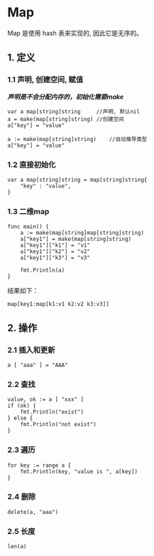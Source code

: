 # Map

Map 是使用 hash 表来实现的, 因此它是无序的。

## 1. 定义

### 1.1 声明, 创建空间, 赋值

***声明是不会分配内存的，初始化需要make***

```golang
var a map[string]string     //声明, 默认nil
a = make(map[string]string) //创建空间
a["key"] = "value"
```

```golang
a := make(map[string]string)    //自动推导类型
a["key"] = "value"
```

### 1.2 直接初始化

```golang
var a map[string]string = map[string]string{
    "key" : "value",
}
```

### 1.3 二维map

```golang
func main() {
    a := make(map[string]map[string]string)
    a["key1"] = make(map[string]string)
    a["key1"]["k1"] = "v1"
    a["key1"]["k2"] = "v2"
    a["key1"]["k3"] = "v3"

    fmt.Println(a)
}
```

结果如下：

```result
map[key1:map[k1:v1 k2:v2 k3:v3]]
```

## 2. 操作

### 2.1 插入和更新

```golang
a [ "aaa" ] = "AAA"
```

### 2.2 查找

```golang
value, ok := a [ "xxx" ]
if (ok) {
    fmt.Println("exist")
} else {
    fmt.Println("not exist")
}
```

### 2.3 遍历

```golang
for key := range a {
    fmt.Println(key, "value is ", a[key])
}
```

### 2.4 删除

```golang
delete(a, "aaa")
```

### 2.5 长度

```golang
len(a)
```
